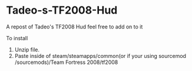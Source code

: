 # Tadeo-s-TF2008-Hud
A repost of Tadeo's TF2008 Hud feel free to add on to it

To install
1. Unzip file. 
2. Paste inside of steam/steamapps/common(or if your using sourcemod /sourcemods)/Team Fortress 2008/tf2008
